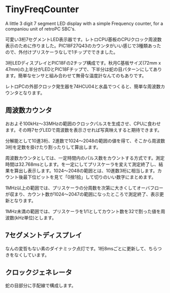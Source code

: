 # TinyFreqCounter

A little 3 digit 7 segment LED display with a simple Frequency counter, for a companiou unit of retroPC SBC's.

可愛い3桁7セグメントLED表示器です。レトロCPU基板のCPUクロック周波数表示のために作りました。PIC18F27Q43のカウンタがいい感じで3種類あったので、外付けプリスケーラなしで1チップでできました。

3桁LEDディスプレイとPIC18Fの2チップ構成です。秋月C基板サイズ(72mm x 47mm)の上半分がLEDとPIC18Fチップで、下半分は蛇の目パターンにしてあります。簡単なセンサと組み合わせて無骨な温度計なんてのもありです。

レトロPCの外部クロック発生器を74HCU04と水晶でつくると、簡単な周波数カウンタとなります。

## 周波数カウンタ

おおよそ100kHz～33MHzの範囲のクロックパルスを生成させ、CPUに食わせます。その時7セグLEDで周波数を表示させれば写真映えすると期待できます。

分解能として10進3桁、2進数で1024～2048の範囲の値を得て、そこから周波数3桁を定数を掛けたり割ったりして算出します。

周波数カウンタとしては、一定時間内のパルス数をカウントする方式です。測定時間は32.768msとします。を一定にしてプリスケーラを変えて測定終了し、結果を算出し表示します。1024～2048の範囲とは、10進数3桁に相当します。カウント後最下位ビットを見て「0捨1拾」して切りのいい数字にまとめます。

1MHz以上の範囲では、プリスケーラの分周数を次第に大きくしてオーバフローが収まり、カウント数が1024～2047の範囲になったところで測定終了、表示更新となります。

1MHz未満の範囲では、プリスケーラを1/1としてカウント数を32で割った値を周波数(kHz単位)とします。

## 7セグメントディスプレイ

なんの変哲もない素のダイナミック点灯です。1桁8msごとに更新して、ちらつきをなくしています。

## クロックジェネレータ

蛇の目部分に手配線で構成します。




